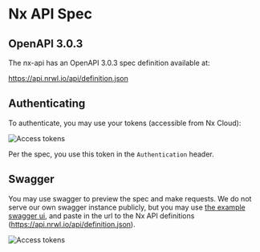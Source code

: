# Nx API Spec

## OpenAPI 3.0.3

The nx-api has an OpenAPI 3.0.3 spec definition available at:

https://api.nrwl.io/api/definition.json

## Authenticating

To authenticate, you may use your tokens (accessible from Nx Cloud):

![Access tokens](/nx-cloud/reference/access-tokens.png)

Per the spec, you use this token in the `Authentication` header.

## Swagger

You may use swagger to preview the spec and make requests. We do not serve our own swagger instance publicly, but you may use [the example swagger ui](https://petstore.swagger.io/), and paste in the url to the Nx API definitions (https://api.nrwl.io/api/definition.json).

![Access tokens](/nx-cloud/reference/swagger-preview.png)
